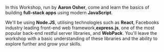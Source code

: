 In this Workshop, run by **Aaron Osher**, come and learn the basics of building **full-stack apps** using modern **JavaScript**. 

We'll be using **Node.JS**, utilising technologies such as **React**, Facebooks industry leading front-end web framework,**express.js**, one of the most popular back-end restful server libraries, and **WebPack**. You'll leave the workshop with a basic understanding of these libraries and the ability to explore further and grow your skills.
